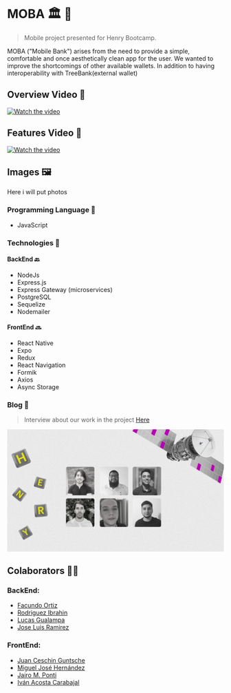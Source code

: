 # MOBA <g-emoji class="g-emoji" alias="classical_building" fallback-src="https://github.githubassets.com/images/icons/emoji/unicode/1f3db.png">🏛️</g-emoji> <g-emoji class="g-emoji" alias="iphone" fallback-src="https://github.githubassets.com/images/icons/emoji/unicode/1f4f1.png">📱</g-emoji>

> Mobile project presented for Henry Bootcamp.

MOBA ("Mobile Bank") arises from the need to provide a simple, comfortable and once aesthetically clean app for the user. We wanted to improve the shortcomings of other available wallets.
In addition to having interoperability with TreeBank(external wallet)

## Overview Video <g-emoji class="g-emoji" alias="eyes" fallback-src="https://github.githubassets.com/images/icons/emoji/unicode/1f440.png">👀</g-emoji>

[![Watch the video](https://img.youtube.com/vi/fs4kmvSOWmg/maxresdefault.jpg)](https://www.youtube.com/watch?v=fs4kmvSOWmg)

## Features Video <g-emoji class="g-emoji" alias="movie_camera" fallback-src="https://github.githubassets.com/images/icons/emoji/unicode/1f3a5.png">🎥</g-emoji> 

[![Watch the video](https://img.youtube.com/vi/4FDrBEQPp98/hqdefault.jpg)](https://www.youtube.com/watch?v=4FDrBEQPp98)

## Images <g-emoji class="g-emoji" alias="framed_picture" fallback-src="https://github.githubassets.com/images/icons/emoji/unicode/1f5bc.png">🖼️</g-emoji>

Here i will put photos

### Programming Language <g-emoji class="g-emoji" alias="tongue" fallback-src="https://github.githubassets.com/images/icons/emoji/unicode/1f445.png">👅</g-emoji>

- JavaScript

### Technologies <g-emoji class="g-emoji" alias="toolbox" fallback-src="https://github.githubassets.com/images/icons/emoji/unicode/1f9f0.png">🧰</g-emoji>

#### BackEnd <g-emoji class="g-emoji" alias="back" fallback-src="https://github.githubassets.com/images/icons/emoji/unicode/1f519.png">🔙</g-emoji>

- NodeJs
- Express.js
- Express Gateway (microservices)
- PostgreSQL
- Sequelize
- Nodemailer

#### FrontEnd <g-emoji class="g-emoji" alias="soon" fallback-src="https://github.githubassets.com/images/icons/emoji/unicode/1f51c.png">🔜</g-emoji>

- React Native
- Expo
- Redux
- React Navigation
- Formik
- Axios
- Async Storage

### Blog <g-emoji class="g-emoji" alias="memo" fallback-src="https://github.githubassets.com/images/icons/emoji/unicode/1f4dd.png">📝</g-emoji>

> Interview about our work in the project [Here](https://blog.soyhenry.com/la-billetera-virtual-que-programaron-estudiantes-de-henry/)

![MobaTeam](mobaTeam.png)

## Colaborators <g-emoji class="g-emoji" alias="man_technologist" fallback-src="https://github.githubassets.com/images/icons/emoji/unicode/1f468-1f4bb.png">👨‍💻</g-emoji>

### BackEnd:
- [Facundo Ortiz](https://github.com/facu98)
- [Rodriguez Ibrahin](https://github.com/RodriguezIbrahin)
- [Lucas Gualampa](https://github.com/lucasgualampa)
- [Jose Luis Ramirez](https://github.com/jose640)
### FrontEnd:
- [Juan Ceschin Guntsche](https://github.com/jceschin)
- [Miguel José Hernández](https://github.com/migueljh)
- [Jairo M. Ponti](https://github.com/JairoPonti)
- [Iván Acosta Carabajal](https://github.com/Ivanovicc)
